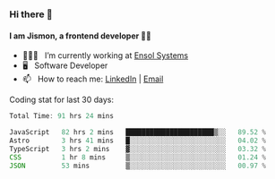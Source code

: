 ### Hi there 👋

#### I am Jismon, a frontend developer 👦🏻

- 🧑🏻‍💻   &nbsp; I’m currently working at <a href='https://www.ensolsystems.com/' target="_blank">Ensol Systems</a>
- 🖥   &nbsp; Software Developer
- 📫   &nbsp; How to reach me: <a href='https://www.linkedin.com/in/jismonthomas/'>LinkedIn</a> | <a href='mailto:hellojismonthomas@gmail.com'>Email</a>

Coding stat for last 30 days:
<!--START_SECTION:waka-->

```javascript
Total Time: 91 hrs 24 mins

JavaScript   82 hrs 2 mins   ██████████████████████▒░░   89.52 %
Astro        3 hrs 41 mins   █░░░░░░░░░░░░░░░░░░░░░░░░   04.02 %
TypeScript   3 hrs 2 mins    ▓░░░░░░░░░░░░░░░░░░░░░░░░   03.32 %
CSS          1 hr 8 mins     ▒░░░░░░░░░░░░░░░░░░░░░░░░   01.24 %
JSON         53 mins         ▒░░░░░░░░░░░░░░░░░░░░░░░░   00.97 %
```

<!--END_SECTION:waka-->

<!--
**jismonthomas/jismonthomas** is a ✨ _special_ ✨ repository because its `README.md` (this file) appears on your GitHub profile.

Here are some ideas to get you started:

- 🔭 I’m currently working on ...
- 🌱 I’m currently learning ...
- 👯 I’m looking to collaborate on ...
- 🤔 I’m looking for help with ...
- 💬 Ask me about ...
- 📫 How to reach me: ...
- 😄 Pronouns: ...
- ⚡ Fun fact: ...
-->
